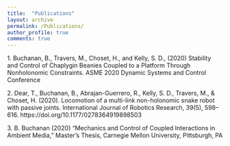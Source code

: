 ```yaml
---
title:  "Publications"
layout: archive
permalink: /Publications/
author_profile: true
comments: true
---
```


<p>1. Buchanan, B., Travers, M., Choset, H., and Kelly, S. D., (2020) Stability and Control of Chaplygin Beanies Coupled to a Platform Through Nonholonomic Constraints. ASME 2020 Dynamic Systems and Control Conference</p>

<p>2. Dear, T., Buchanan, B., Abrajan-Guerrero, R., Kelly, S. D., Travers, M., & Choset, H. (2020). Locomotion of a multi-link non-holonomic snake robot with passive joints. International Journal of Robotics Research, 39(5), 598–616. https://doi.org/10.1177/0278364919898503</p>

<p>3. B.  Buchanan  (2020)  “Mechanics  and  Control  of  Coupled  Interactions  in  Ambient  Media,”  Master’s Thesis, Carnegie Mellon University, Pittsburgh, PA</p>
